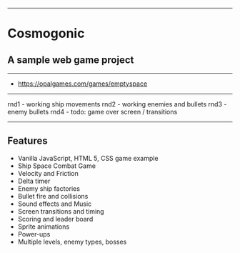 ------------------------------------------------------------
# Cosmogonic
## A sample web game project
------------------------------------------------------------
* https://opalgames.com/games/emptyspace
------------------------------------------------------------

rnd1 - working ship movements
rnd2 - working enemies and bullets
rnd3 - enemy bullets
rnd4 - todo: game over screen / transitions

------------------------------------------------------------

## Features
* Vanilla JavaScript, HTML 5, CSS game example
* Ship Space Combat Game
* Velocity and Friction
* Delta timer
* Enemy ship factories
* Bullet fire and collisions
* Sound effects and Music
* Screen transitions and timing
* Scoring and leader board
* Sprite animations
* Power-ups
* Multiple levels, enemy types, bosses
